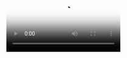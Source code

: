 <!-- blank line -->
<figure class="video_container">  
 <video controls="true" allowfullscreen="true" poster="path/to/poster_image.png">
    <source src="http://source.lge.com/gitlab/AIoT_Solution/AIoT_AWS/blob/master/app/video_demo/LG_AIoT_Board_MobileNet.mp4" type="video/mp4">  
 </video>    
</figure>
<!-- blank line -->